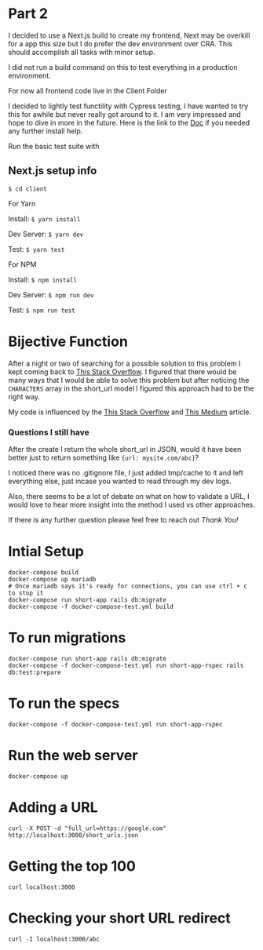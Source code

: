 # Part 2

I decided to use a Next.js build to create my frontend, Next may be overkill for a app this size but I do prefer the dev environment over CRA. This should accomplish all tasks with minor setup.

I did not run a build command on this to test everything in a production environment.

For now all frontend code live in the Client Folder

I decided to lightly test functility with Cypress testing, I have wanted to try this for awhile but never really got around to it. I am very impressed and hope to dive in more in the future. 
Here is the link to the [Doc](https://docs.cypress.io/guides/overview/why-cypress) if you needed any further install help.

Run the basic test suite with

## Next.js setup info

`$ cd client`

For Yarn 

Install:
`$ yarn install`

Dev Server:
`$ yarn dev`

Test:
`$ yarn test` 

For NPM 

Install:
`$ npm install`

Dev Server:
`$ npm run dev`

Test:
`$ npm run test` 


# Bijective Function

After a night or two of searching for a possible solution to this problem I kept coming back to
[This Stack Overflow](https://stackoverflow.com/questions/742013/how-do-i-create-a-url-shortener).
I figured that there would be many ways that I would be able to solve this problem but after noticing the `CHARACTERS` array in the short_url model I figured this approach had to be the right way.

My code is influenced by the [This Stack Overflow](https://stackoverflow.com/questions/742013/how-do-i-create-a-url-shortener) and [This Medium](https://medium.com/@harpermaddox/how-to-build-a-custom-url-shortener-5e8b454c58ae) article.


### Questions I still have
 After the create I return the whole short_url in JSON, would it have been better just to return something like `{url: mysite.com/abc}`?

 I noticed there was no .gitignore file, I just added tmp/cache to it and left everything else, just incase you wanted to read through my dev logs.

 Also, there seems to be a lot of debate on what on how to validate a URL, I would love to hear more insight into the method I used vs other approaches.

 If there is any further question please feel free to reach out *Thank You!*


# Intial Setup

    docker-compose build
    docker-compose up mariadb
    # Once mariadb says it's ready for connections, you can use ctrl + c to stop it
    docker-compose run short-app rails db:migrate
    docker-compose -f docker-compose-test.yml build

# To run migrations

    docker-compose run short-app rails db:migrate
    docker-compose -f docker-compose-test.yml run short-app-rspec rails db:test:prepare

# To run the specs

    docker-compose -f docker-compose-test.yml run short-app-rspec

# Run the web server

    docker-compose up

# Adding a URL

    curl -X POST -d "full_url=https://google.com" http://localhost:3000/short_urls.json

# Getting the top 100

    curl localhost:3000

# Checking your short URL redirect

    curl -I localhost:3000/abc
